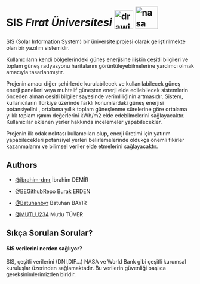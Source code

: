 # SIS  ***Fırat Üniversitesi*** <sub> <img src="https://github.com/Batuhanbyr/Veri-Yapilari-Firat-University/assets/95686987/51d55905-e9c9-4a7d-b0f8-276c039482d3" alt="drawing" width="50"/> </sub> <sub><img src="https://github.com/Batuhanbyr/Veri-Yapilari-Firat-University/assets/95686987/32df2db6-6a8b-452b-975a-a7d6ffdfde57" alt="nasa" width="60"/></sub>



SIS (Solar Information System) bir üniversite projesi olarak geliştirilmekte olan bir yazılım sistemidir. 

Kullanıcıların kendi bölgelerindeki güneş enerjisine ilişkin çeşitli bilgileri ve toplam güneş radyasyonu haritalarını görüntüleyebilmelerine yardımcı olmak amacıyla tasarlanmıştır.

Projenin amacı diğer şehirlerde kurulabilecek ve kullanılabilecek güneş enerji panelleri veya muhtelif güneşten enerji elde edilebilecek sistemlerin önceden alınan çeşitli bilgiler sayesinde verimliliğinin artmasıdır. Sistem, kullanıcıların Türkiye üzerinde farklı konumlardaki güneş enerjisi potansiyelini , ortalama yıllık toplam güneşlenme sürelerine göre ortalama yıllık toplam ışınım değerlerini kWh/m2 elde edebilmelerini sağlayacaktır. Kullanıcılar eklenen yerler hakkında incelemeler yapabilecekler.


Projenin ilk odak noktası kullanıcıları olup, enerji üretimi için yatırım yapabilecekleri potansiyel yerleri belirlemelerinde oldukça önemli fikirler kazanmalarını ve bilimsel veriler elde etmelerini sağlayacaktır.


## Authors

- [@ibrahim-dmr](https://github.com/ibrahim-dmr)  İbrahim DEMİR 
  
- [@BEGithubRepo](https://github.com/BEGithubRepo) Burak ERDEN 

- [@Batuhanbyr](https://github.com/Batuhanbyr)  Batuhan BAYIR

- [@MUTLU234](https://github.com/ibrahim-dmr)  Mutlu TÜVER

## Sıkça Sorulan Sorular?

#### SIS verilerini nerden sağlıyor?
SIS, çeşitli verilerini (DNI,DIF...) NASA ve World Bank gibi çeşitli kurumsal kuruluşlar üzerinden sağlamaktadır. Bu verilerin güvenliği başlıca gereksinimlerimizden biridir.
